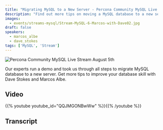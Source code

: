 ```yaml
---
title: "Migrating MySQL to a New Server - Percona Community MySQL Live Stream & Chat - August 5th"
description: "Find out more tips on moving a MySQL database to a new server with Dave Stokes and Marcos Albe"
images:
  - events/streams-mysql/Stream-MySQL-6-Marcos-with-Dave02.jpg
draft: false
speakers:
  - marcos_albe
  - dave_stokes
tags: ['MySQL', 'Stream']
---
```

![Percona Community MySQL Live Stream August 5th](events/streams-mysql/Stream-MySQL-6-Marcos-with-Dave02.jpg)

Our experts run a demo and took us through all steps to migrate MySQL database to a new server. Get more tips to improve your database skill with Dave Stokes and Marcos Albe.


## Video

{{% youtube youtube_id="QQJMGONBwWw" %}}{{% /youtube %}}

## Transcript


